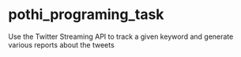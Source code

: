 # pothi_programing_task
Use the Twitter Streaming API to track a given keyword and generate various reports about the tweets
